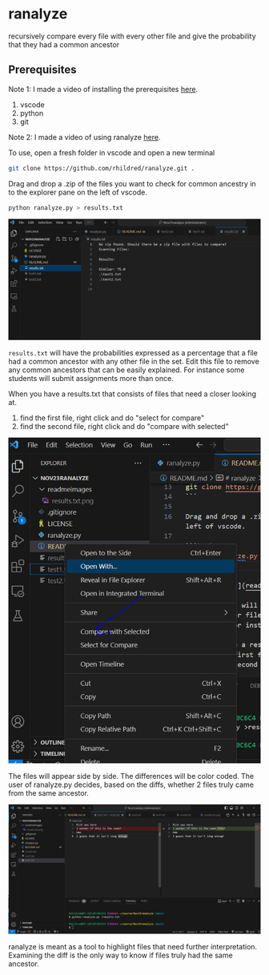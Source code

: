 # ranalyze
recursively compare every file with every other file and give the probability that they had a common ancestor

## Prerequisites

Note 1: I made a video of installing the prerequisites [here](https://youtu.be/AjB2SiGlJ20).

1. vscode
2. python
3. git

Note 2: I made a video of using ranalyze [here](https://youtu.be/5ANEoaO1H8o).

To use, open a fresh folder in vscode and open a new terminal

```bash
git clone https://github.com/rhildred/ranalyze.git .
```

Drag and drop a .zip of the files you want to check for common ancestry in to the explorer pane on the left of vscode.

```bash
python ranalyze.py > results.txt
```

![results.txt](readmeimages/results.png)

`results.txt` will have the probabilities expressed as a percentage that a file had a common ancestor with any other file in the set. Edit this file to remove any common ancestors that can be easily explained. For instance some students will submit assignments more than once.

When you have a results.txt that consists of files that need a closer looking at.
1. find the first file, right click and do "select for compare"
2. find the second file, right click and do "compare with selected"

![compare from context menu](readmeimages/compare.png)

The files will appear side by side. The differences will be color coded. The user of ranalyze.py decides, based on the diffs, whether 2 files truly came from the same ancestor.

![differences](readmeimages/diff.png)

ranalyze is meant as a tool to highlight files that need further interpretation. Examining the diff is the only way to know if files truly had the same ancestor.
